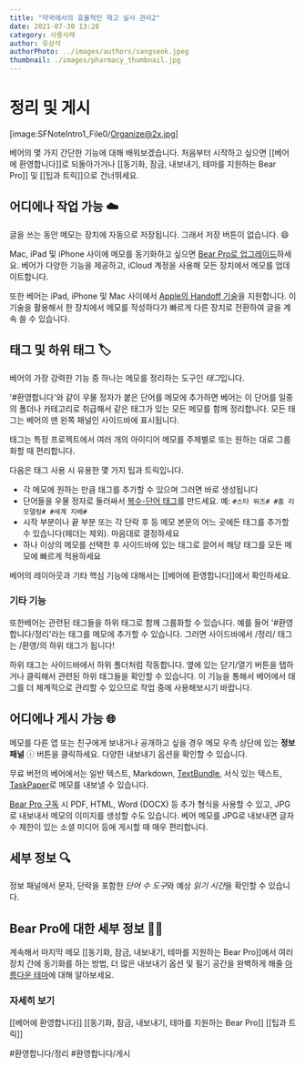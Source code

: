 ```yaml
---
title: "약국에서의 효율적인 재고 실사 관리2"
date: 2021-07-30 13:28
category: 사용사례
author: 유상석
authorPhoto: ../images/authors/sangseok.jpeg
thumbnail: ./images/pharmacy_thumbnail.jpg
---
```


# 정리 및 게시

[image:SFNoteIntro1_File0/Organize@2x.jpg]

베어의 몇 가지 간단한 기능에 대해 배워보겠습니다. 처음부터 시작하고 싶으면 [[베어에 환영합니다]]로 되돌아가거나 [[동기화, 잠금, 내보내기, 테마를 지원하는 Bear Pro]] 및 [[팁과 트릭]]으로 건너뛰세요.

## 어디에나 작업 가능 ☁️

글을 쓰는 동안 메모는 장치에 자동으로 저장됩니다. 그래서 저장 버튼이 없습니다. 😄

Mac, iPad 및 iPhone 사이에 메모를 동기화하고 싶으면 [Bear Pro로 업그레이드](bear://x-callback-url/open-bear-pro)하세요. 베어가 다양한 기능을 제공하고, iCloud 계정을 사용해 모든 장치에서 메모를 업데이트합니다.

또한 베어는 iPad, iPhone 및 Mac 사이에서 [Apple의 Handoff 기술](https://support.apple.com/en-us/HT204681)을 지원합니다. 이 기술을 활용해서 한 장치에서 메모를 작성하다가 빠르게 다른 장치로 전환하여 글을 계속 쓸 수 있습니다.

## 태그 및 하위 태그 🏷

베어의 가장 강력한 기능 중 하나는 메모를 정리하는 도구인 *태그*입니다.

'#환영합니다'와 같이 우물 정자가 붙은 단어를 메모에 추가하면 베어는 이 단어를 일종의 폴더나 카테고리로 취급해서 같은 태그가 있는 모든 메모를 함께 정리합니다. 모든 태그는 베어의 맨 왼쪽 패널인 사이드바에 표시됩니다.

태그는 특정 프로젝트에서 여러 개의 아이디어 메모를 주제별로 또는 원하는 대로 그룹화할 때 편리합니다.

다음은 태그 사용 시 유용한 몇 가지 팁과 트릭입니다.

- 각 메모에 원하는 만큼 태그를 추가할 수 있으며 그러면 바로 생성됩니다
- 단어들을 우물 정자로 둘러싸서 [복수-단어 태그](https://blog.bear-writer.com/organize-notes-with-tags-and-infinite-nested-tags-c42b02b2c0d7)를 만드세요. 예: `#스타 워즈# #홈 리모델링# #세계 지배#`
- 시작 부분이나 끝 부분 또는 각 단락 후 등 메모 본문의 어느 곳에든 태그를 추가할 수 있습니다(헤더는 제외). 마음대로 결정하세요
- 하나 이상의 메모를 선택한 후 사이드바에 있는 태그로 끌어서 해당 태그를 모든 메모에 빠르게 적용하세요

베어의 레이아웃과 기타 핵심 기능에 대해서는 [[베어에 환영합니다]]에서 확인하세요.

### 기타 기능

또한베어는 관련된 태그들을 하위 태그로 함께 그룹화할 수 있습니다. 예를 들어 '#환영합니다/정리'라는 태그를 메모에 추가할 수 있습니다. 그러면 사이드바에서 /정리/ 태그는 /환영/의 하위 태그가 됩니다!

하위 태그는 사이드바에서 하위 폴더처럼 작동합니다. 옆에 있는 닫기/열기 버튼을 탭하거나 클릭해서 관련된 하위 태그들을 확인할 수 있습니다. 이 기능을 통해서 베어에서 태그를 더 체계적으로 관리할 수 있으므로 작업 중에 사용해보시기 바랍니다.

## 어디에나 게시 가능 🌐

메모를 다른 앱 또는 친구에게 보내거나 공개하고 싶을 경우 메모 우측 상단에 있는 **정보 패널** ⓘ 버튼을 클릭하세요. 다양한 내보내기 옵션을 확인할 수 있습니다.

무료 버전의 베어에서는 일반 텍스트, Markdown, [TextBundle](http://textbundle.org/), 서식 있는 텍스트, [TaskPaper](https://www.taskpaper.com)로 메모를 내보낼 수 있습니다.

[Bear Pro 구독](bear://x-callback-url/open-bear-pro) 시 PDF, HTML, Word (DOCX) 등 추가 형식을 사용할 수 있고, JPG로 내보내서 메모의 이미지를 생성할 수도 있습니다. 베어 메모를 JPG로 내보내면 글자 수 제한이 있는 소셜 미디어 등에 게시할 때 매우 편리합니다.

## 세부 정보 🔍

정보 패널에서 문자, 단락을 포함한 *단어 수 도구*와 예상 *읽기 시간*을 확인할 수 있습니다.

## Bear Pro에 대한 세부 정보 🐻🚀

계속해서 마지막 메모 [[동기화, 잠금, 내보내기, 테마를 지원하는 Bear Pro]]에서 여러 장치 간에 동기화를 하는 방법, 더 많은 내보내기 옵션 및 필기 공간을 완벽하게 해줄 [아름다운 테마](bear://x-callback-url/open-themes)에 대해 알아보세요.

### 자세히 보기

[[베어에 환영합니다]]
[[동기화, 잠금, 내보내기, 테마를 지원하는 Bear Pro]]
[[팁과 트릭]]

#환영합니다/정리 #환영합니다/게시
